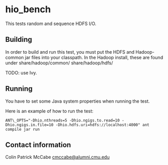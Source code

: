 hio\_bench
======================
This tests random and sequence HDFS I/O.

Building
-------------------------------------------------------------
In order to build and run this test, you must put the HDFS and Hadoop-common
jar files into your classpath.  In the Hadoop install, these are found under
share/hadoop/common/ share/hadoop/hdfs/

TODO: use Ivy.

Running
-------------------------------------------------------------
You have to set some Java system properties when running the test.

Here is an example of how to run the test:

    ANT\_OPTS="-Dhio.nthreads=5 -Dhio.ngigs.to.read=10 -Dhio.ngigs.in.file=10 -Dhio.hdfs.uri=hdfs://localhost:4000" ant compile jar run

Contact information
-------------------------------------------------------------
Colin Patrick McCabe <cmccabe@alumni.cmu.edu>
